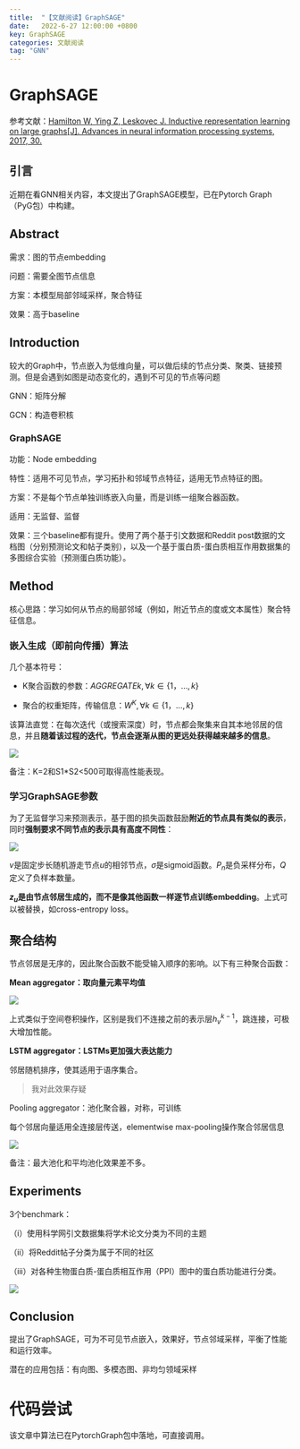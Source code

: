 ```yaml
---
title:  "【文献阅读】GraphSAGE"
date:   2022-6-27 12:00:00 +0800
key: GraphSAGE
categories: 文献阅读
tag: "GNN"
---
```


# GraphSAGE

参考文献：[Hamilton W, Ying Z, Leskovec J. Inductive representation learning on large graphs[J]. Advances in neural information processing systems, 2017, 30.](https://zdd-1300938198.cos.ap-beijing.myqcloud.com//my-picture-bed/GraphSAGE.pdf)

## 引言

近期在看GNN相关内容，本文提出了GraphSAGE模型，已在Pytorch Graph（PyG包）中构建。

## Abstract

需求：图的节点embedding

问题：需要全图节点信息

方案：本模型局部邻域采样，聚合特征

效果：高于baseline

## Introduction

较大的Graph中，节点嵌入为低维向量，可以做后续的节点分类、聚类、链接预测。但是会遇到如图是动态变化的，遇到不可见的节点等问题

GNN：矩阵分解

GCN：构造卷积核

### GraphSAGE

功能：Node embedding

特性：适用不可见节点，学习拓扑和邻域节点特征，适用无节点特征的图。

方案：不是每个节点单独训练嵌入向量，而是训练一组聚合器函数。

适用：无监督、监督

效果：三个baseline都有提升。使用了两个基于引文数据和Reddit post数据的文档图（分别预测论文和帖子类别），以及一个基于蛋白质-蛋白质相互作用数据集的多图综合实验（预测蛋白质功能）。

## Method

核心思路：学习如何从节点的局部邻域（例如，附近节点的度或文本属性）聚合特征信息。

### 嵌入生成（即前向传播）算法

几个基本符号：

- K聚合函数的参数：$AGGREGATEk, \forall k \in \{1，…,k\}$

- 聚合的权重矩阵，传输信息：$W^K, \forall k \in \{1，…,k\}$

该算法直觉：在每次迭代（或搜索深度）时，节点都会聚集来自其本地邻居的信息，并且**随着该过程的迭代，节点会逐渐从图的更远处获得越来越多的信息**。

<img src="https://zdd-1300938198.cos.ap-beijing.myqcloud.com//my-picture-bed/20220627152704.png"/>

备注：K=2和S1*S2<500可取得高性能表现。

### 学习GraphSAGE参数

为了无监督学习来预测表示，基于图的损失函数鼓励**附近的节点具有类似的表示**，同时**强制要求不同节点的表示具有高度不同性**：

<img src="https://zdd-1300938198.cos.ap-beijing.myqcloud.com//my-picture-bed/20220627154710.png"/>

$v$是固定步长随机游走节点$u$的相邻节点，$\sigma$是sigmoid函数。$P_n$是负采样分布，$Q$定义了负样本数量。

**$z_u$是由节点邻居生成的，而不是像其他函数一样逐节点训练embedding**。上式可以被替换，如cross-entropy loss。

## 聚合结构

节点邻居是无序的，因此聚合函数不能受输入顺序的影响。以下有三种聚合函数：

**Mean aggregator：取向量元素平均值**

<img src="https://zdd-1300938198.cos.ap-beijing.myqcloud.com//my-picture-bed/20220627160517.png"/>

上式类似于空间卷积操作，区别是我们不连接之前的表示层$h^{k-1}_v$，跳连接，可极大增加性能。

**LSTM aggregator：LSTMs更加强大表达能力**

邻居随机排序，使其适用于语序集合。

> 我对此效果存疑

Pooling aggregator：池化聚合器，对称，可训练

每个邻居向量适用全连接层传送，elementwise max-pooling操作聚合邻居信息

<img src="https://zdd-1300938198.cos.ap-beijing.myqcloud.com//my-picture-bed/20220627161322.png"/>

备注：最大池化和平均池化效果差不多。

## Experiments

3个benchmark：

（i）使用科学网引文数据集将学术论文分类为不同的主题

（ii）将Reddit帖子分类为属于不同的社区

（iii）对各种生物蛋白质-蛋白质相互作用（PPI）图中的蛋白质功能进行分类。

<img src="https://zdd-1300938198.cos.ap-beijing.myqcloud.com//my-picture-bed/20220627161550.png"/>

## Conclusion

提出了GraphSAGE，可为不可见节点嵌入，效果好，节点邻域采样，平衡了性能和运行效率。

潜在的应用包括：有向图、多模态图、非均匀领域采样

# 代码尝试

该文章中算法已在PytorchGraph包中落地，可直接调用。
